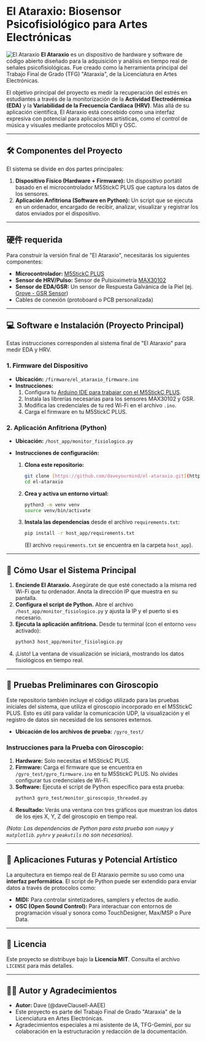 # El Ataraxio: Biosensor Psicofisiológico para Artes Electrónicas

![El Ataraxio](httpsso://i.imgur.com/your-image-url.png) **El Ataraxio** es un dispositivo de hardware y software de código abierto diseñado para la adquisición y análisis en tiempo real de señales psicofisiológicas. Fue creado como la herramienta principal del Trabajo Final de Grado (TFG) "Ataraxia", de la Licenciatura en Artes Electrónicas.

El objetivo principal del proyecto es medir la recuperación del estrés en estudiantes a través de la monitorización de la **Actividad Electrodérmica (EDA)** y la **Variabilidad de la Frecuencia Cardíaca (HRV)**. Más allá de su aplicación científica, El Ataraxio está concebido como una interfaz expresiva con potencial para aplicaciones artísticas, como el control de música y visuales mediante protocolos MIDI y OSC.

---

## 🛠️ Componentes del Proyecto

El sistema se divide en dos partes principales:

1.  **Dispositivo Físico (Hardware + Firmware):** Un dispositivo portátil basado en el microcontrolador M5StickC PLUS que captura los datos de los sensores.
2.  **Aplicación Anfitriona (Software en Python):** Un script que se ejecuta en un ordenador, encargado de recibir, analizar, visualizar y registrar los datos enviados por el dispositivo.

---

## 硬件 requerida

Para construir la versión final de "El Ataraxio", necesitarás los siguientes componentes:

* **Microcontrolador:** [M5StickC PLUS](https://shop.m5stack.com/products/m5stickc-plus-esp32-pico-mini-iot-development-kit?srsltid=AfmBOorM8-rrSbs43pfgOGreBtVWAtOnfpky98-ryTA0g_aHYnOd9dNb)
* **Sensor de HRV/Pulso:** Sensor de Pulsioximetría [MAX30102](https://www.analog.com/en/products/max30102.html)
* **Sensor de EDA/GSR:** Un sensor de Respuesta Galvánica de la Piel (ej. [Grove - GSR Sensor](https://www.seeedstudio.com/Grove-GSR-Sensor-p-1614.html))
* Cables de conexión (protoboard o PCB personalizada)

---

## 💻 Software e Instalación (Proyecto Principal)

Estas instrucciones corresponden al sistema final de "El Ataraxio" para medir EDA y HRV.

### 1. Firmware del Dispositivo

* **Ubicación:** `/firmware/el_ataraxio_firmware.ino`
* **Instrucciones:**
    1.  Configura tu [Arduino IDE para trabajar con el M5StickC PLUS](https://docs.m5stack.com/en/arduino/m5stickc_plus/program).
    2.  Instala las librerías necesarias para los sensores MAX30102 y GSR.
    3.  Modifica las credenciales de tu red Wi-Fi en el archivo `.ino`.
    4.  Carga el firmware en tu M5StickC PLUS.

### 2. Aplicación Anfitriona (Python)

* **Ubicación:** `/host_app/monitor_fisiologico.py`
* **Instrucciones de configuración:**

    1.  **Clona este repositorio:**
        ```bash
        git clone [https://github.com/daveyourmind/el-ataraxio.git](https://github.com/daveyourmind/el-ataraxio.git)
        cd el-ataraxio
        ```

    2.  **Crea y activa un entorno virtual:**
        ```bash
        python3 -m venv venv
        source venv/bin/activate
        ```

    3.  **Instala las dependencias** desde el archivo `requirements.txt`:
        ```bash
        pip install -r host_app/requirements.txt
        ```
        (El archivo `requirements.txt` se encuentra en la carpeta `host_app`).

---

## 🚀 Cómo Usar el Sistema Principal

1.  **Enciende El Ataraxio.** Asegúrate de que esté conectado a la misma red Wi-Fi que tu ordenador. Anota la dirección IP que muestra en su pantalla.
2.  **Configura el script de Python.** Abre el archivo `/host_app/monitor_fisiologico.py` y ajusta la IP y el puerto si es necesario.
3.  **Ejecuta la aplicación anfitriona.** Desde tu terminal (con el entorno `venv` activado):
    ```bash
    python3 host_app/monitor_fisiologico.py
    ```
4.  ¡Listo! La ventana de visualización se iniciará, mostrando los datos fisiológicos en tiempo real.

---

## 🧪 Pruebas Preliminares con Giroscopio

Este repositorio también incluye el código utilizado para las pruebas iniciales del sistema, que utiliza el giroscopio incorporado en el M5StickC PLUS. Esto es útil para validar la comunicación UDP, la visualización y el registro de datos sin necesidad de los sensores externos.

* **Ubicación de los archivos de prueba:** `/gyro_test/`

### Instrucciones para la Prueba con Giroscopio:

1.  **Hardware:** Solo necesitas el M5StickC PLUS.
2.  **Firmware:** Carga el firmware que se encuentra en `/gyro_test/gyro_firmware.ino` en tu M5StickC PLUS. No olvides configurar tus credenciales de Wi-Fi.
3.  **Software:** Ejecuta el script de Python específico para esta prueba:
    ```bash
    python3 gyro_test/monitor_giroscopio_threaded.py
    ```
4.  **Resultado:** Verás una ventana con tres gráficos que muestran los datos de los ejes X, Y, Z del giroscopio en tiempo real.

*(Nota: Las dependencias de Python para esta prueba son `numpy` y `matplotlib`. `pyhrv` y `peakutils` no son necesarios).*

---

## 🎨 Aplicaciones Futuras y Potencial Artístico

La arquitectura en tiempo real de El Ataraxio permite su uso como una **interfaz performática**. El script de Python puede ser extendido para enviar datos a través de protocolos como:

* **MIDI:** Para controlar sintetizadores, samplers y efectos de audio.
* **OSC (Open Sound Control):** Para interactuar con entornos de programación visual y sonora como TouchDesigner, Max/MSP o Pure Data.

---

## 📄 Licencia

Este proyecto se distribuye bajo la **Licencia MIT**. Consulta el archivo `LICENSE` para más detalles.

---

## 🧑‍💻 Autor y Agradecimientos

* **Autor:** Dave (@daveClausell-AAEE)
* Este proyecto es parte del Trabajo Final de Grado "Ataraxia" de la Licenciatura en Artes Electrónicas.
* Agradecimientos especiales a mi asistente de IA, TFG-Gemini, por su colaboración en la estructuración y redacción de la documentación.
